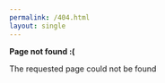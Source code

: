 ```yaml
---
permalink: /404.html
layout: single
---
```


**Page not found :(**

The requested page could not be found